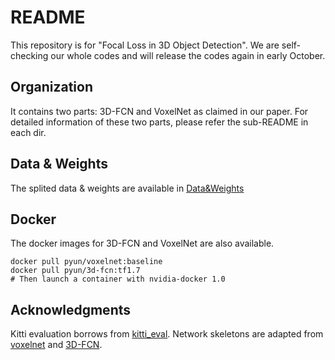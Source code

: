 # README
This repository is for "Focal Loss in 3D Object Detection".
We are self-checking our whole codes and will release the codes again in early October.
<!-- If you use this code, we would appreciate if you cite our [paper](https://arxiv.org/abs/1809.06065):
```
@article{yun2018fl3d,
  title={Focal Loss in 3D Object Detection},
  author={Peng Yun, Lei Tai, Yuan Wang, and Ming Liu},
  journal={arXiv preprint arXiv:1809.06065},
  year={2018}
}
``` -->
## Organization
It contains two parts: 3D-FCN and VoxelNet as claimed in our paper.
For detailed information of these two parts, please refer the sub-README in each dir.
## Data & Weights
The splited data & weights are available in [Data&Weights](https://hkustconnect-my.sharepoint.com/:f:/g/personal/pyun_connect_ust_hk/EvB4NEzNw7xGqSGVGoJyWIgBCiTNUhZYOC30stN0xpTnCg?e=1KaHDp)
## Docker
The docker images for 3D-FCN and VoxelNet are also available.
```
docker pull pyun/voxelnet:baseline
docker pull pyun/3d-fcn:tf1.7
# Then launch a container with nvidia-docker 1.0
```
## Acknowledgments
Kitti evaluation borrows from [kitti_eval](https://github.com/prclibo/kitti_eval).
Network skeletons are adapted from [voxelnet](https://github.com/qianguih/voxelnet) and [3D-FCN](https://github.com/yukitsuji/3D_CNN_tensorflow).